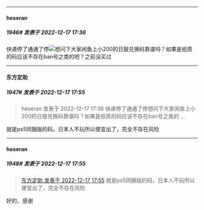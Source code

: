 

*****

####  heseran  
##### 1946#       发表于 2022-12-17 17:36

快递停了通通了停<img src="https://static.saraba1st.com/image/smiley/face2017/119.png" referrerpolicy="no-referrer">想问下大家闲鱼上小200的日服兑换码靠谱吗？如果是纸质的码应该不存在ban号之类的吧？之前没买过



*****

####  东方定助  
##### 1947#       发表于 2022-12-17 17:55

<blockquote>heseran 发表于 2022-12-17 17:36
快递停了通通了停想问下大家闲鱼上小200的日服兑换码靠谱吗？如果是纸质的码应该不存在ban号之类的 ...</blockquote>
就是ps5同捆版的码，日本人不玩所以便宜出了，完全不存在风险

*****

####  heseran  
##### 1948#       发表于 2022-12-17 17:55

<blockquote><a href="httphttps://bbs.saraba1st.com/2b/forum.php?mod=redirect&amp;goto=findpost&amp;pid=58981085&amp;ptid=2025548" target="_blank">东方定助 发表于 2022-12-17 17:55</a>
就是ps5同捆版的码，日本人不玩所以便宜出了，完全不存在风险</blockquote>
好的，感谢

